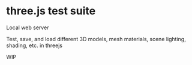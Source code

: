 # three.js test suite
Local web server

Test, save, and load different 3D models, mesh materials, scene lighting, shading, etc. in threejs

WIP
